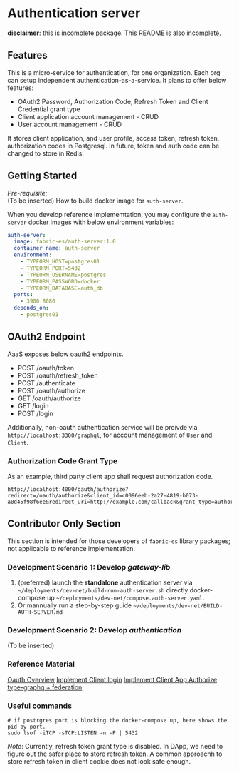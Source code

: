 # Authentication server

**disclaimer**: this is incomplete package. This README is also incomplete.

## Features

This is a micro-service for authentication, for one organization. Each org can setup independent authentication-as-a-service.
It plans to offer below features:

- OAuth2 Password, Authorization Code, Refresh Token and Client Credential grant type
- Client application account management - CRUD
- User account management - CRUD

It stores client application, and user profile, access token, refresh token, authorization codes in Postgresql. In future,
token and auth code can be changed to store in Redis.

## Getting Started

_Pre-requisite:_  
(To be inserted) How to build docker image for `auth-server`.

When you develop reference implememtation, you may configure the `auth-server` docker images with
below environment variables:

```yaml
auth-server:
  image: fabric-es/auth-server:1.0
  container_name: auth-server
  environment:
    - TYPEORM_HOST=postgres01
    - TYPEORM_PORT=5432
    - TYPEORM_USERNAME=postgres
    - TYPEORM_PASSWORD=docker
    - TYPEORM_DATABASE=auth_db
  ports:
    - 3900:8080
  depends_on:
    - postgres01
```

## OAuth2 Endpoint

AaaS exposes below oauth2 endpoints.

- POST /oauth/token
- POST /oauth/refresh_token
- POST /authenticate
- POST /oauth/authorize
- GET /oauth/authorize
- GET /login
- POST /login

Additionally, non-oauth authentication service will be proivde via `http://localhost:3300/graphql`, for account
management of `User` and `Client`.

### Authorization Code Grant Type

As an example, third party client app shall request authorization code.

```text
http://localhost:4000/oauth/authorize?redirect=/oauth/authorize&client_id=c0096eeb-2a27-4819-b073-a0d45f98f6ee&redirect_uri=http://example.com/callback&grant_type=authorization_code&state=9999&response_type=code
```

## Contributor Only Section

This section is intended for those developers of `fabric-es` library packages; not applicable to reference
implementation.

### Development Scenario 1: Develop _gateway-lib_

1. (preferred) launch the **standalone** authentication server via `~/deployments/dev-net/build-run-auth-server.sh`
   directly docker-compose up `~/deployments/dev-net/compose.auth-server.yaml`.
2. Or mannually run a step-by-step guide `~/deployments/dev-net/BUILD-AUTH-SERVER.md`

### Development Scenario 2: Develop _authentication_

(To be inserted)

### Reference Material

[Oauth Overview](https://developer.okta.com/blog/2019/10/21/illustrated-guide-to-oauth-and-oidc)
[Implement Client login](https://github.com/auth0-samples/auth0-nodejs-webapp-sample/blob/dependabot/npm_and_yarn/01-Login/pug-2.0.4/01-Login/routes/auth.js)
[Implement Client App Authorize](https://github.com/auth0-samples/auth0-regular-webapp-login-with-sso-and-api/blob/master/utils/authorize.js)
[type-graphq + federation](https://github.com/MichalLytek/type-graphql/blob/master/examples/apollo-federation/helpers/buildFederatedSchema.ts)

### Useful commands

```shell script
# if postrgres port is blocking the docker-compose up, here shows the pid by port.
sudo lsof -iTCP -sTCP:LISTEN -n -P | 5432
```

_Note_: Currently, refresh token grant type is disabled. In DApp, we need to figure out the safer place to store refresh token. A
common approachh to store refresh token in client cookie does not look safe enough.
